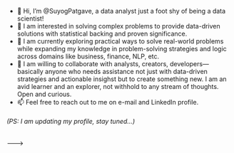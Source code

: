<!--- ### Hi there 👋, I'm Suyog (Edwin) Patgave
#### A data analyst just with a foot shy of being a data scientist!
![A data analyst just with a foot shy of being a data scientist!](https://arturssmirnovs.github.io/github-profile-readme-generator/images/banner.png)

I am interested in solving complex problems to provide data-driven solutions with statistical backing and proven significance. I am currently exploring practical ways to solve real-world problems while expanding my knowledge across domains like business, finance, and NLP.
My tool kit contains R, Python, SQL, Excel, Tableau, and Power BI.
I am willing to collaborate with analysts, creators, and developers—basically anyone who needs assistance not just with data-driven strategies and actionable insights but to create something new. I am an avid learner and an explorer, not withheld to any stream of thoughts—always open and curious.

Skills: R / Python / SQL / Excel / Tableau / Power BI

- 🔭 I’m currently working on this page. 


[<img src='https://cdn.jsdelivr.net/npm/simple-icons@3.0.1/icons/github.svg' alt='github' height='40'>](https://github.com/https://github.com/SuyogPatgave)  [<img src='https://cdn.jsdelivr.net/npm/simple-icons@3.0.1/icons/linkedin.svg' alt='linkedin' height='40'>](https://www.linkedin.com/in/https://www.linkedin.com/in/suyog-patgave99//)  [<img src='https://cdn.jsdelivr.net/npm/simple-icons@3.0.1/icons/microsoftoutlook.svg' alt='microsoftoutlook' height='40'>](suyogpatgave@outlook.com)  

![GitHub stats](https://github-readme-stats.vercel.app/api?username=https://github.com/SuyogPatgave&show_icons=true&count_private=true)  
--->
- 👋 Hi, I’m @SuyogPatgave, a data analyst just a foot shy of being a data scientist!
- 👀 I am interested in solving complex problems to provide data-driven solutions with statistical backing and proven significance.
- 🌱 I am currently exploring practical ways to solve real-world problems while expanding my knowledge in problem-solving strategies and logic across domains like business, finance, NLP, etc.
- 🤝 I am willing to collaborate with analysts, creators, developers— basically anyone who needs assistance not just with data-driven strategies and actionable insighst but to create something new. I am an avid learner and an explorer, not withhold to any stream of thoughts. Open and curious.
- 📫 Feel free to reach out to me on e-mail and LinkedIn profile.


###### (PS: I am updating my profile, stay tuned...)
--->
<!---
SuyogPatgave/SuyogPatgave is a ✨ special ✨ repository because its `README.md` (this file) appears on your GitHub profile.
You can click the Preview link to take a look at your changes.
